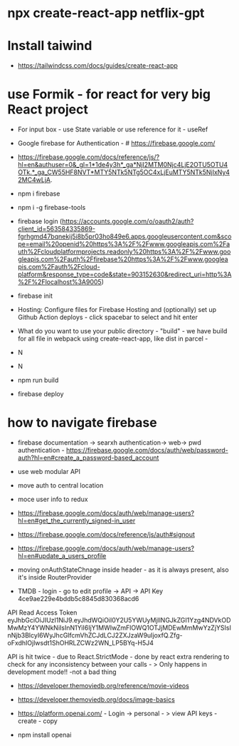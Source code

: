 # npx create-react-app netflix-gpt


# Install taiwind
- https://tailwindcss.com/docs/guides/create-react-app

# use Formik - for react for very big React project

- For input box - use State variable or use reference for it - useRef

- Google firebase for Authentication - # https://firebase.google.com/

- https://firebase.google.com/docs/reference/js/?hl=en&authuser=0&_gl=1*1de4y3h*_ga*NjI2MTM0Njc4LjE2OTU5OTU4OTk.*_ga_CW55HF8NVT*MTY5NTk5NTg5OC4xLjEuMTY5NTk5NjIxNy42MC4wLjA.

- npm i firebase
- npm i -g firebase-tools
- firebase login (https://accounts.google.com/o/oauth2/auth?client_id=563584335869-fgrhgmd47bqnekij5i8b5pr03ho849e6.apps.googleusercontent.com&scope=email%20openid%20https%3A%2F%2Fwww.googleapis.com%2Fauth%2Fcloudplatformprojects.readonly%20https%3A%2F%2Fwww.googleapis.com%2Fauth%2Ffirebase%20https%3A%2F%2Fwww.googleapis.com%2Fauth%2Fcloud-platform&response_type=code&state=903152630&redirect_uri=http%3A%2F%2Flocalhost%3A9005)
- firebase init
- Hosting: Configure files for Firebase Hosting and (optionally) set up Github Action deploys - click spacebar to select and hit enter

- What do you want to use your public directory - "build" - we have build for all file in webpack using create-react-app, like dist in parcel - 
- N
- N
- npm run build
- firebase deploy

# how to navigate firebase
- firebase documentation -> searxh authentication-> web-> pwd authentication - https://firebase.google.com/docs/auth/web/password-auth?hl=en#create_a_password-based_account
- use web modular API

- move auth to central location
- moce user info to redux

- https://firebase.google.com/docs/auth/web/manage-users?hl=en#get_the_currently_signed-in_user
- https://firebase.google.com/docs/reference/js/auth#signout
- https://firebase.google.com/docs/auth/web/manage-users?hl=en#update_a_users_profile

- moving onAuthStateChnage inside header - as it is always present, also it's inside RouterProvider

- TMDB  - login - go to edit profile -> API ->
API Key
4ce9ae229e4bddb5c8845d830368acd6


API Read Access Token
eyJhbGciOiJIUzI1NiJ9.eyJhdWQiOiI0Y2U5YWUyMjllNGJkZGI1Yzg4NDVkODMwMzY4YWNkNiIsInN1YiI6IjY1MWIwZmFlOWQ1OTJjMDEwMmMwYzZjYSIsInNjb3BlcyI6WyJhcGlfcmVhZCJdLCJ2ZXJzaW9uIjoxfQ.Zfg-oFxdhIOjlwsdt1ShOHRLZCWz2WN_LP5BYq-H5J4

API is hit twice - due to React.StrictMode - done by react extra rendering to check for any inconsistency between your calls - > Only happens in development mode!! -not a bad thing

- https://developer.themoviedb.org/reference/movie-videos

- https://developer.themoviedb.org/docs/image-basics

- https://platform.openai.com/ - Login -> personal - > view API keys - create - copy
- npm install openai